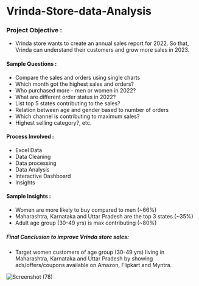 # Vrinda-Store-data-Analysis

### Project Objective :    
- Vrinda store wants to create an annual sales report for 2022. So that, Vrinda can understand their customers and grow more sales in 2023.

#### Sample Questions :
- Compare the sales and orders using single charts
- Which month got the highest sales and orders?
- Who purchased more - men or women in 2022?
- What are different order status in 2022?
- List top 5 states contributing to the sales?
- Relation between age and gender based to number of orders
- Which channel is contributing to maximum sales?
- Highest selling category?, etc.

#### Process Involved :
- Excel Data
- Data Cleaning
- Data processing
- Data Analysis
- Interactive Dashboard
- Insights

#### Sample Insights : 
- Women are more likely to buy compared to men (~66%)
- Maharashtra, Karnataka and Uttar Pradesh are the top 3 states (~35%)
- Adult age group (30-49 yrs) is max contributing (~80%)

##### Final Conclusion to improve Vrinda store sales:
- Target women customers of age group (30-49 yrs) living in Maharashtra, Karnataka and Uttar Pradesh by showing ads/offers/coupons available
on Amazon, Flipkart and Myntra. 

  
![Screenshot (78)](https://github.com/AkashGupta154/Vrinda-Store-data-Analysis/assets/100993371/429b8b5b-949d-4bb2-8508-a7f5a551ef9f)
